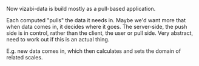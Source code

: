 Now vizabi-data is build mostly as a pull-based application.

Each computed "pulls" the data it needs in.
Maybe we'd want more that when data comes in, it decides where it goes. The server-side, the push side is in control, rather than the client, the user or pull side.
Very abstract, need to work out if this is an actual thing.

E.g. new data comes in, which then calculates and sets the domain of related scales.
